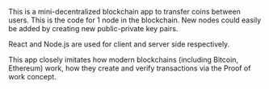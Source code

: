 This is a mini-decentralized blockchain app to transfer coins between users. 
This is the code for 1 node in the blockchain.
New nodes could easily be added by creating new public-private key pairs.

React and Node.js are used for client and server side respectively. 

This app closely imitates how modern blockchains (including Bitcoin, Ethereum) work, how they create and verify transactions via the Proof of work concept.
